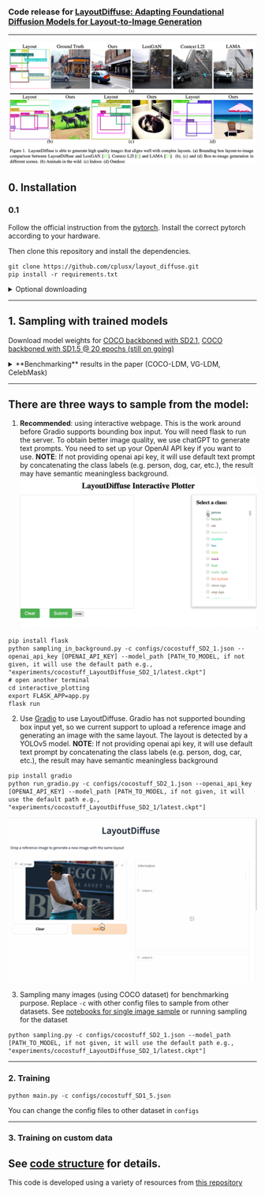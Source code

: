 ### Code release for [LayoutDiffuse: Adapting Foundational Diffusion Models for Layout-to-Image Generation](https://github.com/cplusx/layout_diffuse)

---
![teaser](figures/teaser.png)
## 0. Installation
### 0.1 
Follow the official instruction from the [pytorch](https://pytorch.org/get-started/locally/). Install the correct pytorch according to your hardware.

Then clone this repository and install the dependencies.
```
git clone https://github.com/cplusx/layout_diffuse.git
pip install -r requirements.txt
```
<details>
  <summary>Optional downloading</summary>
  
    #### 0.2  Download dataset (optional, only required for training)

    Download dataset. Run 
    ```
    bash scripts/download_coco.sh
    bash scripts/download_vg.sh
    bash scripts/download_celebMask.sh
    ```

    This should create a folder in `~/disk2/data` and put all files in that folder.


    *Note for celebMask*: 
    1. You might have see problem when downloading celebMask dataset saying that the file has been downloaded too many times. You will need to go to their [website](https://github.com/switchablenorms/CelebAMask-HQ) to download. 
    2. You need to use this [script](https://github.com/switchablenorms/CelebAMask-HQ/blob/master/face_parsing/Data_preprocessing/g_mask.py) to convert celebMask part-ground-truth to mask-ground-truth.

    #### 0.3 (Optional, only required for training)
    Download foundational pretrained models, run
    ```
    bash scripts/download_pretrained_models.sh {face|ldm|SD1_5|SD2_1|all}
    ```

    #### 0.4 (Optional) log experiments with WandB
    The visualization depends on `wandb`, remember to set it on your server by `wandb login`.
  
</details>


---

## 1. Sampling with trained models

Download model weights for [COCO backboned with SD2.1](https://huggingface.co/cplusx/LD/resolve/main/LD_SD2_1.ckpt), [COCO backboned with SD1.5 @ 20 epochs (still on going)](https://huggingface.co/cplusx/LD/resolve/main/LD_SD1_5.ckpt)

<details>
    <summary> **Benchmarking** results in the paper (COCO-LDM, VG-LDM, CelebMask)</summary>
    Download model weights [COCO](https://huggingface.co/cplusx/LD/resolve/main/cocostuff_ldm.ckpt), [VG](https://huggingface.co/cplusx/LD/resolve/main/vg_ldm.ckpt) or [celebMask](https://automl-mm-bench.s3.amazonaws.com/layoutdiffuse/v1/model_release/celeb_mask/latest.ckpt) and put weights under folder `experiments/{cocostuff/cocostuff_no_text/vg/celeb_mask}_LayoutDiffuse`
</details>

---

## There are three ways to sample from the model:

1. **Recommended**: using interactive webpage. This is the work around before Gradio supports bounding box input. You will need flask to run the server. To obtain better image quality, we use chatGPT to generate text prompts. You need to set up your OpenAI API key if you want to use. **NOTE**: If not providing openai api key, it will use default text prompt by concatenating the class labels (e.g. person, dog, car, etc.), the result may have semantic meaningless background.
![Interactive plotting](figures/LD_interacitve_demo.gif)
```
pip install flask
python sampling_in_background.py -c configs/cocostuff_SD2_1.json --openai_api_key [OPENAI_API_KEY] --model_path [PATH_TO_MODEL, if not given, it will use the default path e.g., "experiments/cocostuff_LayoutDiffuse_SD2_1/latest.ckpt"]
# open another terminal
cd interactive_plotting
export FLASK_APP=app.py
flask run
```


2. Use [Gradio](https://gradio.app/) to use LayoutDiffuse. Gradio has not supported bounding box input yet, so we current support to upload a reference image and generating an image with the same layout. The layout is detected by a YOLOv5 model. **NOTE**: If not providing openai api key, it will use default text prompt by concatenating the class labels (e.g. person, dog, car, etc.), the result may have semantic meaningless background
```
pip install gradio
python run_gradio.py -c configs/cocostuff_SD2_1.json --openai_api_key [OPENAI_API_KEY] --model_path [PATH_TO_MODEL, if not given, it will use the default path e.g., "experiments/cocostuff_LayoutDiffuse_SD2_1/latest.ckpt"]
```
![Gradio plotting](figures/LD_gradio_demo.gif)

3. Sampling many images (using COCO dataset) for benchmarking purpose. Replace `-c` with other config files to sample from other datasets.
See [notebooks for single image sample](sampling.ipynb) or running sampling for the dataset
```
python sampling.py -c configs/cocostuff_SD2_1.json --model_path [PATH_TO_MODEL, if not given, it will use the default path e.g., "experiments/cocostuff_LayoutDiffuse_SD2_1/latest.ckpt"]
```

---

### 2. Training
```
python main.py -c configs/cocostuff_SD1_5.json
```
You can change the config files to other dataset in `configs`

---

### 3. Training on custom data
See [code structure](DDIM_ldm/README.md) for details.
---

This code is developed using a variety of resources from [this repository](https://github.com/lucidrains/denoising-diffusion-pytorch)